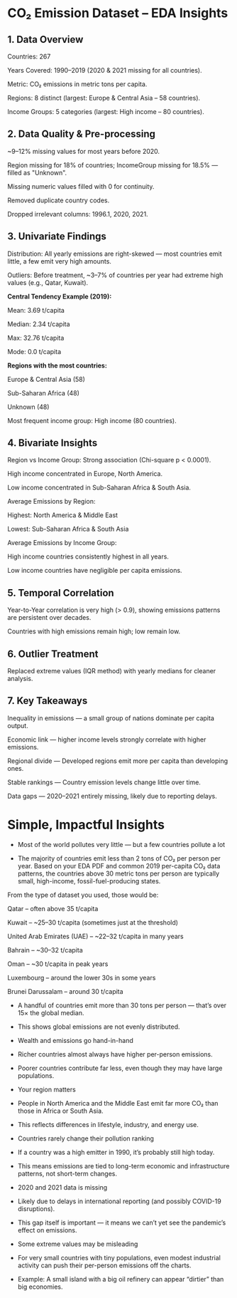 # CO₂ Emission Dataset – EDA Insights

## 1. Data Overview

Countries: 267

Years Covered: 1990–2019 (2020 & 2021 missing for all countries).

Metric: CO₂ emissions in metric tons per capita.

Regions: 8 distinct (largest: Europe & Central Asia – 58 countries).

Income Groups: 5 categories (largest: High income – 80 countries).

## 2. Data Quality & Pre-processing
~9–12% missing values for most years before 2020.

Region missing for 18% of countries; IncomeGroup missing for 18.5% — filled as "Unknown".

Missing numeric values filled with 0 for continuity.

Removed duplicate country codes.

Dropped irrelevant columns: 1996.1, 2020, 2021.

## 3. Univariate Findings
Distribution: All yearly emissions are right-skewed — most countries emit little, a few emit very high amounts.

Outliers: Before treatment, ~3–7% of countries per year had extreme high values (e.g., Qatar, Kuwait).

**Central Tendency Example (2019):**

Mean: 3.69 t/capita

Median: 2.34 t/capita

Max: 32.76 t/capita

Mode: 0.0 t/capita

**Regions with the most countries:**

Europe & Central Asia (58)

Sub-Saharan Africa (48)

Unknown (48)

Most frequent income group: High income (80 countries).

## 4. Bivariate Insights
Region vs Income Group: Strong association (Chi-square p < 0.0001).

High income concentrated in Europe, North America.

Low income concentrated in Sub-Saharan Africa & South Asia.

Average Emissions by Region:

Highest: North America & Middle East

Lowest: Sub-Saharan Africa & South Asia

Average Emissions by Income Group:

High income countries consistently highest in all years.

Low income countries have negligible per capita emissions.

## 5. Temporal Correlation
Year-to-Year correlation is very high (> 0.9), showing emissions patterns are persistent over decades.

Countries with high emissions remain high; low remain low.

## 6. Outlier Treatment
Replaced extreme values (IQR method) with yearly medians for cleaner analysis.

## 7. Key Takeaways
Inequality in emissions — a small group of nations dominate per capita output.

Economic link — higher income levels strongly correlate with higher emissions.

Regional divide — Developed regions emit more per capita than developing ones.

Stable rankings — Country emission levels change little over time.

Data gaps — 2020–2021 entirely missing, likely due to reporting delays.


# Simple, Impactful Insights

- Most of the world pollutes very little — but a few countries pollute a lot

- The majority of countries emit less than 2 tons of CO₂ per person per year.
  Based on your EDA PDF and common 2019 per-capita CO₂ data patterns, the countries above 30 metric tons per person are typically small, high-income, fossil-fuel-producing states.

From the type of dataset you used, those would be:

Qatar – often above 35 t/capita

Kuwait – ~25–30 t/capita (sometimes just at the threshold)

United Arab Emirates (UAE) – ~22–32 t/capita in many years

Bahrain – ~30–32 t/capita

Oman – ~30 t/capita in peak years

Luxembourg – around the lower 30s in some years

Brunei Darussalam – around 30 t/capita

- A handful of countries emit more than 30 tons per person — that’s over 15× the global median.

- This shows global emissions are not evenly distributed.

- Wealth and emissions go hand-in-hand

- Richer countries almost always have higher per-person emissions.

- Poorer countries contribute far less, even though they may have large populations.

- Your region matters

- People in North America and the Middle East emit far more CO₂ than those in Africa or South Asia.

- This reflects differences in lifestyle, industry, and energy use.

- Countries rarely change their pollution ranking

- If a country was a high emitter in 1990, it’s probably still high today.

- This means emissions are tied to long-term economic and infrastructure patterns, not short-term changes.

- 2020 and 2021 data is missing

- Likely due to delays in international reporting (and possibly COVID-19 disruptions).

- This gap itself is important — it means we can’t yet see the pandemic’s effect on emissions.

- Some extreme values may be misleading

- For very small countries with tiny populations, even modest industrial activity can push their per-person emissions off the charts.

- Example: A small island with a big oil refinery can appear “dirtier” than big economies.
